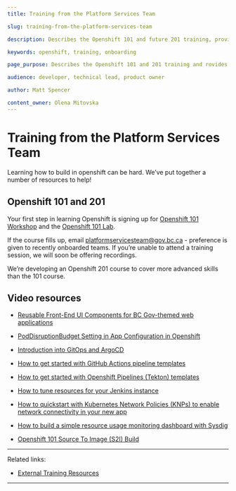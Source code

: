 ```yaml
---
title: Training from the Platform Services Team

slug: training-from-the-platform-services-team

description: Describes the Openshift 101 and future 201 training, provides interal and external resources for learning Openshift.  

keywords: openshift, training, onboarding

page_purpose: Describes the Openshift 101 and 201 training and rovides registration links for training. Provides alternatives such as videos and written training material. 

audience: developer, technical lead, product owner

author: Matt Spencer

content_owner: Olena Mitovska
---
```

# Training from the Platform Services Team
Learning how to build in openshift can be hard. We’ve put together a number of resources to help!

## Openshift 101 and 201 <a name="openshift101201"></a>

Your first step in learning Openshift is signing up for [Openshift 101 Workshop](https://www.eventbrite.ca/e/311464688267/) and the [Openshift 101 Lab](https://www.eventbrite.ca/e/311481077287). 

If the course fills up, email platformservicesteam@gov.bc.ca - preference is given to recently onboarded teams. If you’re unable to attend a training session, we will soon be offering recordings. 

We’re developing an Openshift 201 course to cover more advanced skills than the 101 course. 
 
 ## Video resources <a name="video"></a>

 - [Reusable Front-End UI Components for BC Gov-themed web applications](https://www.youtube.com/watch?v=eFi5QJo2hgo&t=4s)

 - [PodDisruptionBudget Setting in App Configuration in Openshift](https://www.youtube.com/watch?v=0AGZ5no6-yo)

 - [Introduction into GitOps and ArgoCD](https://www.youtube.com/watch?v=-Tkqe0lRuE0)

 - [How to get started with GitHub Actions pipeline templates](https://www.youtube.com/watch?v=spUAx_ADhOY)

 - [How to get started with Openshift Pipelines (Tekton) templates](https://www.youtube.com/watch?v=aO6tLFqstQk)

 - [How to tune resources for your Jenkins instance](https://www.youtube.com/watch?v=npMbAtJZSO0)

 - [How to quickstart with Kubernetes Network Policies (KNPs) to enable network connectivity in your new app](https://www.youtube.com/watch?v=qOoIbp9ZZY0)

 - [How to build a simple resource usage monitoring dashboard with Sysdig](https://www.youtube.com/watch?v=W9xM5rd9CaQ)

 - [Openshift 101 Source To Image (S2I) Build](https://youtu.be/uTnBWfG-3Ns)

---
Related links:
- [External Training Resources](./training-external-resoruces.md)
---
